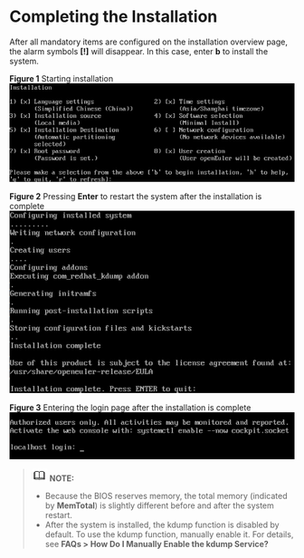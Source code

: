 # Completing the Installation<a name="EN-US_TOPIC_0214071125"></a>

After all mandatory items are configured on the installation overview page, the alarm symbols  **\[!\]**  will disappear. In this case, enter  **b**  to install the system.

**Figure  1**  Starting installation<a name="fig17675194210612"></a>  
![](figures/starting-installation-2.png "starting-installation-2")

**Figure  2**  Pressing  **Enter**  to restart the system after the installation is complete<a name="fig9722125434418"></a>  
![](figures/pressing-enter-to-restart-the-system-after-the-installation-is-complete.png "pressing-enter-to-restart-the-system-after-the-installation-is-complete")

**Figure  3**  Entering the login page after the installation is complete<a name="fig12380105124511"></a>  
![](figures/entering-the-login-page-after-the-installation-is-complete.png "entering-the-login-page-after-the-installation-is-complete")

>![](public_sys-resources/icon-note.gif) **NOTE:**   
>-   Because the BIOS reserves memory, the total memory \(indicated by  **MemTotal**\) is slightly different before and after the system restart.  
>-   After the system is installed, the kdump function is disabled by default. To use the kdump function, manually enable it. For details, see  **FAQs \> How Do I Manually Enable the kdump Service?**  

